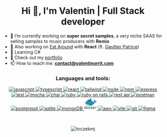 <h1 align="center">Hi 👋, I'm Valentin | Full Stack developer</h1>

- 🔭 I’m currently working on **super secret samples**, a very niche SAAS for selling samples to music producers with **Remix**
- 🔭 Also working on [Eat Around](https://eataround.co/) with **React** (ft. [Gaultier Patrice](https://github.com/gaultierpatrice))
- 🌱 Learning C#
- 👀 Check out my [portfolio](https://valentinorrit.com/)
- 📫 How to reach me: [**contact@valentinorrit.com**](mailto:contact@valentinorrit.com)

<h3 align="center">Languages and tools:</h3>
<p align="center">
    <a href="https://developer.mozilla.org/en-US/docs/Web/JavaScript" target="_blank" rel="noreferrer"> 
        <img src="https://user-images.githubusercontent.com/25181517/117447155-6a868a00-af3d-11eb-9cfe-245df15c9f3f.png" alt="javascript" width="40" height="40"/> 
    </a>
        <a href="https://www.typescriptlang.org/docs/" target="_blank" rel="noreferrer"> 
        <img src="https://user-images.githubusercontent.com/25181517/183890598-19a0ac2d-e88a-4005-a8df-1ee36782fde1.png" alt="typescript" width="40" height="40"/> 
    </a>
    <a href="https://react.dev" target="_blank" rel="noreferrer"> 
        <img src="https://user-images.githubusercontent.com/25181517/183897015-94a058a6-b86e-4e42-a37f-bf92061753e5.png" alt="react" width="40" height="40"/> 
    </a>
    <a href="https://tailwindcss.com/" target="_blank" rel="noreferrer"> 
        <img src="https://user-images.githubusercontent.com/25181517/202896760-337261ed-ee92-4979-84c4-d4b829c7355d.png" alt="tailwind" width="40" height="40"/> 
    </a>
    <a href="https://nodejs.org/" target="_blank" rel="noreferrer"> 
        <img src="https://user-images.githubusercontent.com/25181517/183568594-85e280a7-0d7e-4d1a-9028-c8c2209e073c.png" alt="node" width="40" height="40"/> 
    </a>
    <a href="https://www.npmjs.com/" target="_blank" rel="noreferrer"> 
        <img src="https://user-images.githubusercontent.com/25181517/121401671-49102800-c959-11eb-9f6f-74d49a5e1774.png" alt="npm" width="40" height="40"/> 
    </a>
    <a href="https://expressjs.com" target="_blank" rel="noreferrer"> 
        <img src="https://user-images.githubusercontent.com/25181517/183859966-a3462d8d-1bc7-4880-b353-e2cbed900ed6.png" alt="express" width="40" height="40"/> 
    </a>
    <a href="https://jestjs.io/fr/" target="_blank" rel="noreferrer"> 
        <img src="https://user-images.githubusercontent.com/25181517/187955005-f4ca6f1a-e727-497b-b81b-93fb9726268e.png" alt="jest" width="40" height="40"/> 
    </a>
    <a href="https://mochajs.org/" target="_blank" rel="noreferrer"> 
        <img src="https://user-images.githubusercontent.com/25181517/201476630-f47cfff6-fdee-4ee1-9092-1793b71b1ca3.png" alt="mocha" width="40" height="40"/> 
    </a>
    <a href="https://www.chaijs.com/" target="_blank" rel="noreferrer"> 
        <img src="https://user-images.githubusercontent.com/25181517/201476472-d2f5f644-cfc9-43e5-96d3-c8f40f18b5cb.png" alt="chai" width="40" height="40"/> 
    </a>
    <a href="https://www.ruby-lang.org" target="_blank" rel="noreferrer"> 
        <img src="https://user-images.githubusercontent.com/25181517/192603745-7d34df9e-7756-4756-a539-6a61badf7a80.png" alt="ruby" width="40" height="40"/> 
    </a>
    <a href="https://rubyonrails.org/" target="_blank" rel="noreferrer"> 
        <img src="https://user-images.githubusercontent.com/25181517/192603748-3ac17112-3653-4257-80da-a57334b11411.png" alt="ruby on rails" width="40" height="40"/> 
    </a>
    <a href="" target="_blank" rel="noreferrer"> 
        <img src="https://user-images.githubusercontent.com/25181517/192107858-fe19f043-c502-4009-8c47-476fc89718ad.png" alt="rest api" width="40" height="40"/> 
    </a>
    <a href="https://www.postman.com/" target="_blank" rel="noreferrer"> 
        <img src="https://user-images.githubusercontent.com/25181517/192109061-e138ca71-337c-4019-8d42-4792fdaa7128.png" alt="postman" width="40" height="40"/> 
    </a>
    <a href="https://www.postgresql.org/" target="_blank" rel="noreferrer"> 
        <img src="https://user-images.githubusercontent.com/25181517/117208740-bfb78400-adf5-11eb-97bb-09072b6bedfc.png" alt="postgresql" width="40" height="40"/> 
    </a>
    <a href="https://www.sqlite.org/" target="_blank" rel="noreferrer"> 
        <img src="https://github.com/marwin1991/profile-technology-icons/assets/136815194/82df4543-236b-4e45-9604-5434e3faab17" alt="sqlite" width="40" height="40"/> 
    </a>
    <a href="https://www.mongodb.com/" target="_blank" rel="noreferrer"> 
        <img src="https://user-images.githubusercontent.com/25181517/182884177-d48a8579-2cd0-447a-b9a6-ffc7cb02560e.png" alt="mongoDB" width="40" height="40"/> 
    </a>
    <a href="https://www.docker.com/" target="_blank" rel="noreferrer"> 
        <img src="https://raw.githubusercontent.com/devicons/devicon/master/icons/docker/docker-original-wordmark.svg" alt="docker" width="40" height="40"/> 
    </a>
    <a href="https://aws.amazon.com/" target="_blank" rel="noreferrer"> 
        <img src="https://raw.githubusercontent.com/marwin1991/profile-technology-icons/refs/heads/main/icons/aws.png" alt="aws" width="40" height="40"/> 
    </a>
    <a href="https://vite.dev/" target="_blank" rel="noreferrer"> 
        <img src="https://github-production-user-asset-6210df.s3.amazonaws.com/62091613/261395532-b40892ef-efb8-4b0e-a6b5-d1cfc2f3fc35.png" alt="vite" width="40" height="40"/> 
    </a>
    <a href="https://git-scm.com/" target="_blank" rel="noreferrer"> 
        <img src="https://user-images.githubusercontent.com/25181517/192108372-f71d70ac-7ae6-4c0d-8395-51d8870c2ef0.png" alt="git" width="40" height="40"/> 
    </a>
    <a href="https://www.figma.com" target="_blank" rel="noreferrer"> 
        <img src="https://user-images.githubusercontent.com/25181517/189715289-df3ee512-6eca-463f-a0f4-c10d94a06b2f.png" alt="figma" width="40" height="40"/> 
    </a>
</p>

&nbsp;


<div align="center">
    <img align="center" src="https://github-readme-stats.vercel.app/api/top-langs/?username=valentin-orrit&layout=compact&langs_count=10&theme=light" alt="toczekmj" />
</div>

